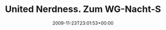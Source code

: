 ---
retweeted: false
source: <a href="http://twitter.com" rel="nofollow">Twitter Web Client</a>
entities:
  hashtags: []
  symbols: []
  user_mentions:
  - name: Die Z99
    screen_name: dachwg
    indices:
    - '40'
    - '47'
    id_str: '91882733'
    id: '91882733'
  urls: []
display_text_range:
- '0'
- '100'
favorite_count: '0'
id_str: '5990606712'
truncated: false
retweet_count: '0'
id: '5990606712'
created_at: Mon Nov 23 23:01:53 +0000 2009
favorited: false
full_text: |-
  United Nerdness. Zum WG-Nacht-Sagen. RT [@dachwg](https://twitter.com/dachwg): Blogpost: Die Gute-Nacht-Welle
  http://bit.ly/6yebL2
lang: de
tags:
- pesos:twitter
date: '2009-11-23T23:01:53+00:00'
src: https://twitter.com/bascht/status/5990606712
original_url: https://twitter.com/bascht/status/5990606712
type: twitter_tweet
text: |-
  United Nerdness. Zum WG-Nacht-Sagen. RT [@dachwg](https://twitter.com/dachwg): Blogpost: Die Gute-Nacht-Welle
  http://bit.ly/6yebL2
title: United Nerdness. Zum WG-Nacht-S

---